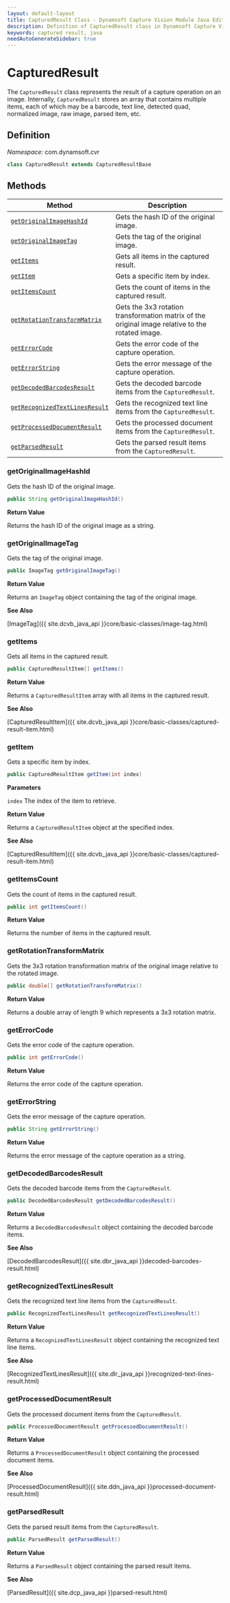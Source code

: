 ```yaml
---
layout: default-layout
title: CapturedResult Class - Dynamsoft Capture Vision Module Java Edition API Reference
description: Definition of CapturedResult class in Dynamsoft Capture Vision Module Java Edition.
keywords: captured result, java
needAutoGenerateSidebar: true
---
```


# CapturedResult

The `CapturedResult` class represents the result of a capture operation on an image. Internally, `CapturedResult` stores an array that contains multiple items, each of which may be a barcode, text line, detected quad, normalized image, raw image, parsed item, etc.

## Definition

*Namespace:* com.dynamsoft.cvr

```java
class CapturedResult extends CapturedResultBase
```

## Methods

| Method               | Description |
|----------------------|-------------|
| [`getOriginalImageHashId`](#getoriginalimagehashid) | Gets the hash ID of the original image.|
| [`getOriginalImageTag`](#getoriginalimagetag) | Gets the tag of the original image.|
| [`getItems`](#getitems) | Gets all items in the captured result.|
| [`getItem`](#getitem) | Gets a specific item by index.|
| [`getItemsCount`](#getitemscount) | Gets the count of items in the captured result.|
| [`getRotationTransformMatrix`](#getrotationtransformmatrix) | Gets the 3x3 rotation transformation matrix of the original image relative to the rotated image.|
| [`getErrorCode`](#geterrorcode) | Gets the error code of the capture operation.|
| [`getErrorString`](#geterrorstring) | Gets the error message of the capture operation.|
| [`getDecodedBarcodesResult`](#getdecodedbarcodesresult) | Gets the decoded barcode items from the `CapturedResult`.|
| [`getRecognizedTextLinesResult`](#getrecognizedtextlinesresult) | Gets the recognized text line items from the `CapturedResult`.|
| [`getProcessedDocumentResult`](#getprocesseddocumentresult) | Gets the processed document items from the `CapturedResult`.|
| [`getParsedResult`](#getparsedresult) | Gets the parsed result items from the `CapturedResult`.|

### getOriginalImageHashId

Gets the hash ID of the original image.

```java
public String getOriginalImageHashId()
```

**Return Value**

Returns the hash ID of the original image as a string.

### getOriginalImageTag

Gets the tag of the original image.

```java
public ImageTag getOriginalImageTag()
```

**Return Value**

Returns an `ImageTag` object containing the tag of the original image.

**See Also**

[ImageTag]({{ site.dcvb_java_api }}core/basic-classes/image-tag.html)

### getItems

Gets all items in the captured result.

```java
public CapturedResultItem[] getItems()
```

**Return Value**

Returns a `CapturedResultItem` array with all items in the captured result.

**See Also**

[CapturedResultItem]({{ site.dcvb_java_api }}core/basic-classes/captured-result-item.html)

### getItem

Gets a specific item by index.

```java
public CapturedResultItem getItem(int index)
```

**Parameters**

`index` The index of the item to retrieve.

**Return Value**

Returns a `CapturedResultItem` object at the specified index.

**See Also**

[CapturedResultItem]({{ site.dcvb_java_api }}core/basic-classes/captured-result-item.html)

### getItemsCount

Gets the count of items in the captured result.

```java
public int getItemsCount()
```

**Return Value**

Returns the number of items in the captured result.

### getRotationTransformMatrix

Gets the 3x3 rotation transformation matrix of the original image relative to the rotated image.

```java
public double[] getRotationTransformMatrix()
```

**Return Value**

Returns a double array of length 9 which represents a 3x3 rotation matrix.

### getErrorCode

Gets the error code of the capture operation.

```java
public int getErrorCode()
```

**Return Value**

Returns the error code of the capture operation.

### getErrorString

Gets the error message of the capture operation.

```java
public String getErrorString()
```

**Return Value**

Returns the error message of the capture operation as a string.

### getDecodedBarcodesResult

Gets the decoded barcode items from the `CapturedResult`.

```java
public DecodedBarcodesResult getDecodedBarcodesResult()
```

**Return Value**

Returns a `DecodedBarcodesResult` object containing the decoded barcode items. 

**See Also**

[DecodedBarcodesResult]({{ site.dbr_java_api }}decoded-barcodes-result.html)

### getRecognizedTextLinesResult

Gets the recognized text line items from the `CapturedResult`.

```java
public RecognizedTextLinesResult getRecognizedTextLinesResult()
```

**Return Value**

Returns a `RecognizedTextLinesResult` object containing the recognized text line items.

**See Also**

[RecognizedTextLinesResult]({{ site.dlr_java_api }}recognized-text-lines-result.html)

### getProcessedDocumentResult

Gets the processed document items from the `CapturedResult`.

```java
public ProcessedDocumentResult getProcessedDocumentResult()
```

**Return Value**

Returns a `ProcessedDocumentResult` object containing the processed document items.

**See Also**

[ProcessedDocumentResult]({{ site.ddn_java_api }}processed-document-result.html)

### getParsedResult

Gets the parsed result items from the `CapturedResult`.

```java
public ParsedResult getParsedResult()
```

**Return Value**

Returns a `ParsedResult` object containing the parsed result items.

**See Also**

[ParsedResult]({{ site.dcp_java_api }}parsed-result.html)
